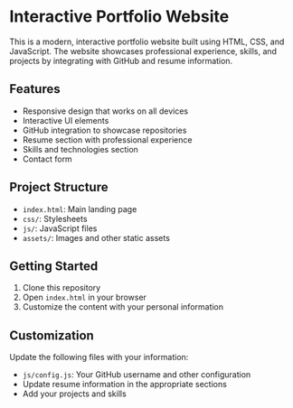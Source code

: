# Interactive Portfolio Website

This is a modern, interactive portfolio website built using HTML, CSS, and JavaScript. The website showcases professional experience, skills, and projects by integrating with GitHub and resume information.

## Features

- Responsive design that works on all devices
- Interactive UI elements
- GitHub integration to showcase repositories
- Resume section with professional experience
- Skills and technologies section
- Contact form

## Project Structure

- `index.html`: Main landing page
- `css/`: Stylesheets
- `js/`: JavaScript files
- `assets/`: Images and other static assets

## Getting Started

1. Clone this repository
2. Open `index.html` in your browser
3. Customize the content with your personal information

## Customization

Update the following files with your information:
- `js/config.js`: Your GitHub username and other configuration
- Update resume information in the appropriate sections
- Add your projects and skills
